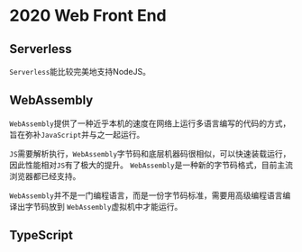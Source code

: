 # 2020 Web Front End

## Serverless

`Serverless`能比较完美地支持NodeJS。

## WebAssembly

`WebAssembly`提供了一种近乎本机的速度在网络上运行多语言编写的代码的方式，旨在弥补`JavaScript`并与之一起运行。

`JS`需要解析执行，`WebAssembly`字节码和底层机器码很相似，可以快速装载运行，因此性能相对`JS`有了极大的提升。
`WebAssembly`是一种新的字节码格式，目前主流浏览器都已经支持。

`WebAssembly`并不是一门编程语言，而是一份字节码标准，需要用高级编程语言编译出字节码放到 `WebAssembly`虚拟机中才能运行。

## TypeScript

